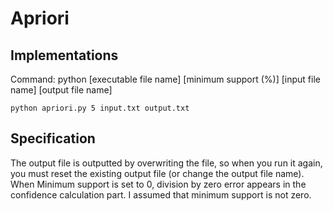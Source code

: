 # Apriori

## Implementations
Command: python [executable file name] [minimum support (%)] [input file name] [output file name]
```
python apriori.py 5 input.txt output.txt
```

## Specification
The output file is outputted by overwriting the file, so when you run it again, you must reset the existing output file (or change the output file name).  
When Minimum support is set to 0, division by zero error appears in the confidence calculation part. 
I assumed that minimum support is not zero.
